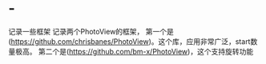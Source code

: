 # -
记录一些框架
记录两个PhotoView的框架， 
 第一个是(https://github.com/chrisbanes/PhotoView)。这个库，应用非常广泛，start数量极高。 第二个是(https://github.com/bm-x/PhotoView)，这个支持旋转功能
